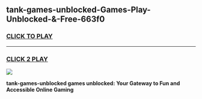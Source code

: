 
## tank-games-unblocked-Games-Play-Unblocked-&-Free-663f0
<h3>
<a href="https://premium76.site?title=tank-games-unblocked&ref=24A">CLICK TO PLAY</a></h3>
<hr>

<h3>
<a href="https://premium76.site?title=tank-games-unblocked&ref=24A">CLICK 2 PLAY</a>
  
</h3>

<a href="https://premium76.site?title=tank-games-unblocked&ref=24A"><img src="https://clearcache.store/games.png"></a>


**tank-games-unblocked games unblocked: Your Gateway to Fun and Accessible Online Gaming**
